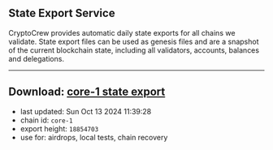 ## State Export Service
CryptoCrew provides automatic daily state exports for all chains we validate. State export files can be used as genesis files and are a snapshot of the current blockchain state, including all validators, accounts, balances and delegations.

---
**Download: [core-1 state export](https://dl-eu2.ccvalidators.com/SERVICE/persistence/core-1_export_18854703.json)**
---

- last updated: Sun Oct 13 2024 11:39:28
- chain id: `core-1`
- export height: `18854703`
- use for: airdrops, local tests, chain recovery
